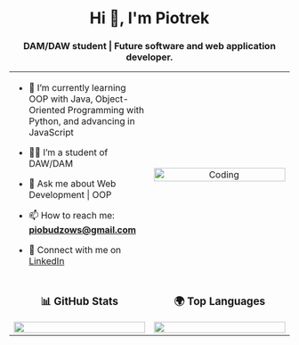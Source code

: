 <h1 align="center">Hi 👋, I'm Piotrek</h1>
<h3 align="center">DAM/DAW student | Future software and web application developer.</h3>

<table align="center">
<tr border="none">
<td width="50%" align="left">

- 🌱 I’m currently learning OOP with Java, Object-Oriented Programming with Python, and advancing in JavaScript  

- 🧑‍🎓 I’m a student of DAW/DAM  

- 💬 Ask me about Web Development | OOP  

- 📫 How to reach me: **piobudzows@gmail.com**  

- 🔗 Connect with me on [LinkedIn](https://www.linkedin.com/in/piotrek-budzowski/)  

</td>
<td width="50%" align="center">

  <img align="center" alt="Coding" width="100%" src="https://repository-images.githubusercontent.com/588181932/e36ec678-7984-4cdd-8e4c-a3932772ff8e">

</td>
</tr>

<tr border="none">
<td width="50%" align="center">

### 📊 GitHub Stats  
<img src="https://github-readme-stats.vercel.app/api?username=BudzowskiPiotrek&show_icons=true&theme=radical" width="100%">

</td>
<td width="50%" align="center">

### 🌍 Top Languages  
<img src="https://github-readme-stats.vercel.app/api/top-langs/?username=BudzowskiPiotrek&layout=compact&exclude_repo=repo_con_cpp&theme=radical" width="100%">

</td>
</tr>

</table>
